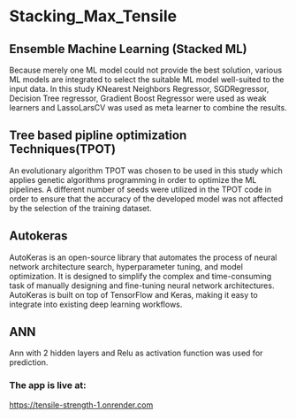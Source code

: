 # Stacking_Max_Tensile
## Ensemble Machine Learning (Stacked ML)
Because merely one ML model could not provide the best solution, various ML models are integrated to select the suitable ML model well-suited to the input data.
In this study KNearest Neighbors Regressor, SGDRegressor, Decision Tree regressor, Gradient Boost Regressor were used as weak learners and LassoLarsCV was used as meta learner
to combine the results.

## Tree based pipline optimization Techniques(TPOT)
An evolutionary algorithm TPOT was chosen to be used in this study which applies genetic algorithms programming in order to optimize the ML pipelines. A different number of
seeds were utilized in the TPOT code in order to ensure that the accuracy of the developed model was not affected by the selection of the training dataset.

## Autokeras
AutoKeras is an open-source library that automates the process of neural network architecture search, hyperparameter tuning, and model optimization. It is designed to simplify the complex and time-consuming task of manually designing and fine-tuning neural network architectures. AutoKeras is built on top of TensorFlow and Keras, making it easy to integrate into existing deep learning workflows.
 ## ANN
 Ann with 2 hidden layers and Relu as activation function was used for prediction.
 ### The app is live at:
  https://tensile-strength-1.onrender.com
